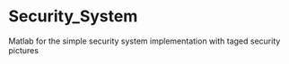 # Security_System
Matlab for the simple security system implementation with taged security pictures

